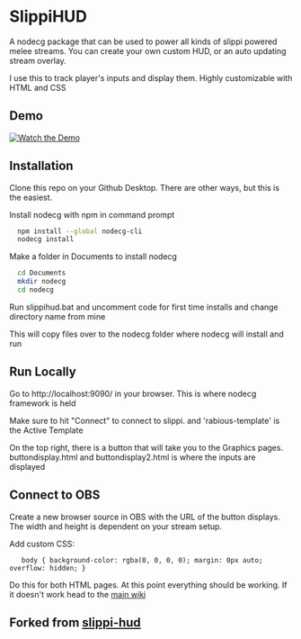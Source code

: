
# SlippiHUD

A nodecg package that can be used to power all kinds of slippi powered melee streams. You can create your own custom HUD, or an auto updating stream overlay.

I use this to track player's inputs and display them. Highly customizable with HTML and CSS


## Demo

[![Watch the Demo](https://img.youtube.com/vi/qUuaYQbx2sY/hqdefault.jpg)](https://www.youtube.com/watch?v=qUuaYQbx2sY
)

## Installation

Clone this repo on your Github Desktop. There are other ways, but this is the easiest. 


Install nodecg with npm in command prompt

```bash
  npm install --global nodecg-cli
  nodecg install
```

Make a folder in Documents to install nodecg

```bash
  cd Documents
  mkdir nodecg
  cd nodecg
```
    
Run slippihud.bat and uncomment code for first time installs and change directory name from mine

This will copy files over to the nodecg folder where nodecg will install and run
## Run Locally

Go to http://localhost:9090/ in your browser. This is where nodecg framework is held 

Make sure to hit "Connect" to connect to slippi. and 'rabious-template' is the Active Template

On the top right, there is a button that will take you to the Graphics pages. buttondisplay.html and 
buttondisplay2.html is where the inputs are displayed

## Connect to OBS

Create a new browser source in OBS with the URL of the button displays. The width and height is dependent on your stream setup. 

Add custom CSS: 

```
   body { background-color: rgba(0, 0, 0, 0); margin: 0px auto; overflow: hidden; }

```
Do this for both HTML pages. At this point everything should be working. If it doesn't work head to the [main wiki](https://github.com/SSBDoppler/slippi-hud/wiki)


## Forked from [slippi-hud](https://github.com/SSBDoppler/slippi-hud)
